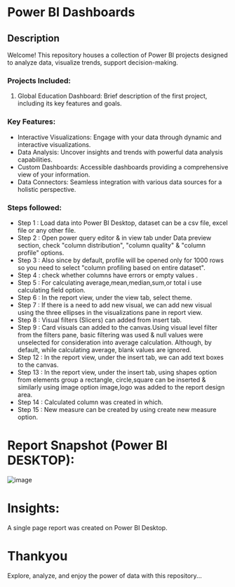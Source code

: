 # Power BI Dashboards
## Description
Welcome! This repository houses a collection of Power BI projects designed to analyze data, visualize trends, support decision-making.
### Projects Included:
1. Global Education Dashboard: Brief description of the first project, including its key features and goals.

### Key Features:

* Interactive Visualizations: Engage with your data through dynamic and interactive visualizations.
* Data Analysis: Uncover insights and trends with powerful data analysis capabilities.
* Custom Dashboards: Accessible dashboards providing a comprehensive view of your information.
* Data Connectors: Seamless integration with various data sources for a holistic perspective.
### Steps followed:

- Step 1 : Load data into Power BI Desktop, dataset can be a csv file, excel file or any other file.
- Step 2 : Open power query editor & in view tab under Data preview section, check "column distribution", "column quality" & "column profile" options.
- Step 3 : Also since by default, profile will be opened only for 1000 rows so you need to select "column profiling based on entire dataset".
- Step 4 : check whether columns have errors or empty values .
- Step 5 : For calculating average,mean,median,sum,or total i use calculating field option.
- Step 6 : In the report view, under the view tab, select theme.
- Step 7 :  If there is a need to add new visual, we can add new visual using the three ellipses in the visualizations pane in report view. 
- Step 8 : Visual filters (Slicers) can added from insert tab.
- Step 9 : Card visuals can added to the canvas.Using visual level filter from the filters pane, basic filtering was used & null values were unselected for consideration into average calculation.
Although, by default, while calculating average, blank values are ignored.
- Step 12 : In the report view, under the insert tab, we can add text boxes to the canvas. 
- Step 13 : In the report view, under the insert tab, using shapes option from elements group a rectangle, circle,square can be inserted & similarly using image option image,logo was added to the report design area. 
- Step 14 : Calculated column was created in which.
- Step 15 : New measure can be created by using create new measure option.        
 # Report Snapshot (Power BI DESKTOP):
![image](https://github.com/Radhika190/Power-BI-Dashboards/assets/128241822/74e57f0e-5404-49f7-b166-ab0c1b207b5b)



# Insights:

A single page report was created on Power BI Desktop.
# Thankyou
Explore, analyze, and enjoy the power of data with this repository...
